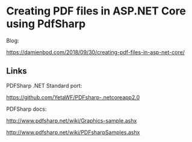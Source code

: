 # Creating PDF files in ASP.NET Core using PdfSharp

Blog:

https://damienbod.com/2018/09/30/creating-pdf-files-in-asp-net-core/

## Links 

PDFSharp .NET Standard port:

https://github.com/YetaWF/PDFsharp-.netcoreapp2.0

PDFSharp docs:

http://www.pdfsharp.net/wiki/Graphics-sample.ashx

http://www.pdfsharp.net/wiki/PDFsharpSamples.ashx
